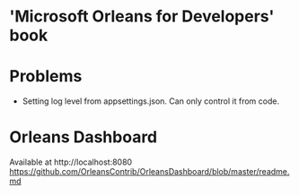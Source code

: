 # 'Microsoft Orleans for Developers' book

# Problems
- Setting log level from appsettings.json. Can only control it from code.

# Orleans Dashboard
Available at http://localhost:8080  
https://github.com/OrleansContrib/OrleansDashboard/blob/master/readme.md